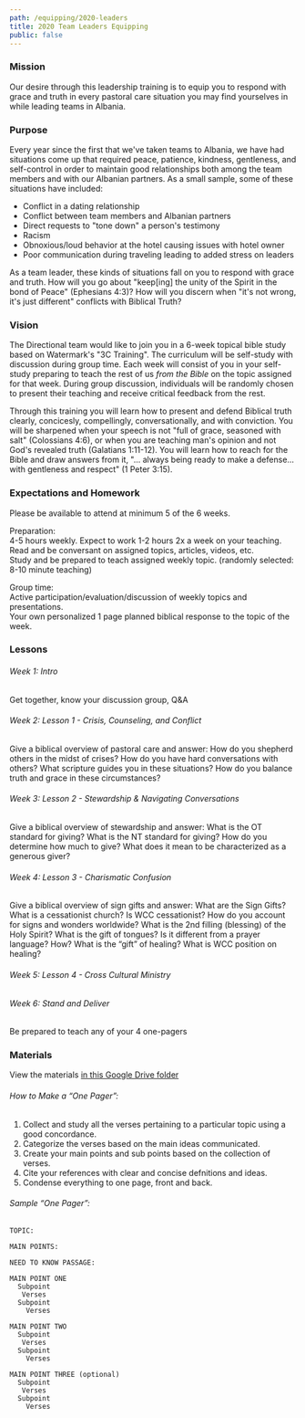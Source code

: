 ```yaml
---
path: /equipping/2020-leaders
title: 2020 Team Leaders Equipping
public: false
---
```


### Mission

Our desire through this leadership training is to equip you to respond with grace 
and truth in every pastoral care situation you may find yourselves in while 
leading teams in Albania.

### Purpose

Every year since the first that we've taken teams to Albania, we have had situations
come up that required peace, patience, kindness, gentleness, and self-control in
order to maintain good relationships both among the team members and with our
Albanian partners.  As a small sample, some of these situations have included:

- Conflict in a dating relationship
- Conflict between team members and Albanian partners
- Direct requests to "tone down" a person's testimony
- Racism
- Obnoxious/loud behavior at the hotel causing issues with hotel owner
- Poor communication during traveling leading to added stress on leaders

As a team leader, these kinds of situations fall on you to respond with grace
and truth.  How will you go about "keep[ing] the unity of the Spirit in the bond
of Peace" (Ephesians 4:3)?  How will you discern when "it's not wrong, it's just 
different" conflicts with Biblical Truth?

### Vision

The Directional team would like to join you in a 6-week topical bible study
based on Watermark's "3C Training".  The curriculum will be self-study with
discussion during group time.  Each week will consist of you in your self-study
preparing to teach the rest of us *from the Bible* on the topic assigned for
that week.  During group discussion, individuals will be randomly chosen to
present their teaching and receive critical feedback from the rest.

Through this training you will learn how to present and defend Biblical truth
clearly, concicesly, compellingly, conversationally, and with conviction.  You
will be sharpened when your speech is not "full of grace, seasoned with salt"
(Colossians 4:6), or when you are teaching man's opinion and not God's revealed
truth (Galatians 1:11-12).  You will learn how to reach for the Bible and draw
answers from it, "... always being ready to make a defense... with gentleness 
and respect" (1 Peter 3:15).

### Expectations and Homework

Please be available to attend at minimum 5 of the 6 weeks.

Preparation:  
4-5 hours weekly.  Expect to work 1-2 hours 2x a week on your teaching.  
Read and be conversant on assigned topics, articles, videos, etc.  
Study and be prepared to teach assigned weekly topic. (randomly selected: 8-10 minute teaching)

Group time:  
Active participation/evaluation/discussion of weekly topics and presentations.  
Your own personalized 1 page planned biblical response to the topic of the week.

### Lessons

###### Week 1: Intro

Get together, know your discussion group, Q&A

###### Week 2: Lesson 1 - Crisis, Counseling, and Conflict

Give a biblical overview of pastoral care and answer:
How do you shepherd others in the midst of crises?
How do you have hard conversations with others?
What scripture guides you in these situations?
How do you balance truth and grace in these circumstances?

###### Week 3: Lesson 2 - Stewardship & Navigating Conversations

Give a biblical overview of stewardship and answer:
What is the OT standard for giving?
What is the NT standard for giving?
How do you determine how much to give?
What does it mean to be characterized as a generous giver?

###### Week 4: Lesson 3 - Charismatic Confusion

Give a biblical overview of sign gifts and answer: What are the Sign Gifts?
What is a cessationist church? Is WCC cessationist?
How do you account for signs and wonders worldwide?
What is the 2nd filling (blessing) of the Holy Spirit?
What is the gift of tongues? Is it different from a prayer language? How? What is the “gift” of healing? What is WCC position on healing?

###### Week 5: Lesson 4 - Cross Cultural Ministry

###### Week 6: Stand and Deliver

Be prepared to teach any of your 4 one-pagers

### Materials

View the materials [in this Google Drive folder](https://drive.google.com/drive/folders/1tyk50Tdo2zEagXMYxwf0gDxliym18vlL?usp=sharing)

###### How to Make a “One Pager”:  
1. Collect and study all the verses pertaining to a particular topic using a good concordance.  
2. Categorize the verses based on the main ideas communicated.  
3. Create your main points and sub points based on the collection of verses.  
4. Cite your references with clear and concise defnitions and ideas.  
5. Condense everything to one page, front and back.

###### Sample “One Pager”:
    TOPIC:

    MAIN POINTS:

    NEED TO KNOW PASSAGE:

    MAIN POINT ONE
      Subpoint
       Verses
      Subpoint
        Verses

    MAIN POINT TWO
      Subpoint
       Verses
      Subpoint
        Verses

    MAIN POINT THREE (optional)
      Subpoint
       Verses
      Subpoint
        Verses